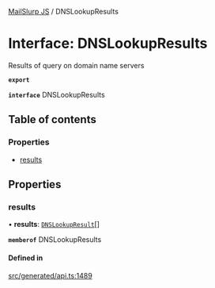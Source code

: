 [MailSlurp JS](../README.md) / DNSLookupResults

# Interface: DNSLookupResults

Results of query on domain name servers

**`export`**

**`interface`** DNSLookupResults

## Table of contents

### Properties

- [results](DNSLookupResults.md#results)

## Properties

### results

• **results**: [`DNSLookupResult`](DNSLookupResult.md)[]

**`memberof`** DNSLookupResults

#### Defined in

[src/generated/api.ts:1489](https://github.com/mailslurp/mailslurp-client/blob/004c609/src/generated/api.ts#L1489)
